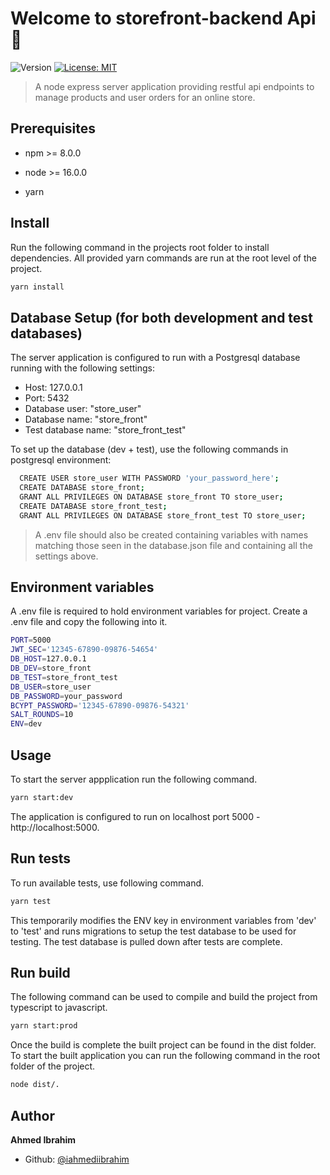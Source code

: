 # Welcome to storefront-backend Api 👋
![Version](https://img.shields.io/badge/version-1.0.0-blue.svg?cacheSeconds=2592000)
[![License: MIT](https://img.shields.io/badge/License-MIT-yellow.svg)](#)

> A node express server application providing restful api endpoints to manage products and user orders for an online store.

## Prerequisites

* npm >= 8.0.0
* node >= 16.0.0

* yarn

## Install
Run the following command in the projects root folder to install dependencies. All provided yarn commands are run at the root level of the project.
```sh
yarn install
```

## Database Setup (for both development and test databases)
The server application is configured to run with a Postgresql database running with the following settings:
* Host: 127.0.0.1
* Port: 5432
* Database user: "store_user"
* Database name: "store_front"
* Test database name: "store_front_test"

To set up the database (dev + test), use the following commands in postgresql environment:
```sh
  CREATE USER store_user WITH PASSWORD 'your_password_here';
  CREATE DATABASE store_front; 
  GRANT ALL PRIVILEGES ON DATABASE store_front TO store_user;
  CREATE DATABASE store_front_test;
  GRANT ALL PRIVILEGES ON DATABASE store_front_test TO store_user;
```

> A .env file should also be created containing variables with names matching those seen
in the database.json file and containing all the settings above.

## Environment variables
A .env file is required to hold environment variables for project. Create a .env file and copy the
following into it.
```sh
PORT=5000
JWT_SEC='12345-67890-09876-54654'
DB_HOST=127.0.0.1
DB_DEV=store_front
DB_TEST=store_front_test
DB_USER=store_user
DB_PASSWORD=your_password
BCYPT_PASSWORD='12345-67890-09876-54321'
SALT_ROUNDS=10
ENV=dev
```

## Usage
To start the server appplication run the following command. 

```sh
yarn start:dev
```
The application is configured to run on localhost port 5000 - http://localhost:5000.

## Run tests
To run available tests, use following command.

```sh
yarn test
```
This temporarily modifies the ENV key in environment variables from 'dev' to 'test' and runs migrations to setup the test database to be used for testing.
The test database is pulled down after tests are complete.

## Run build
The following command can be used to compile and build the project from typescript to javascript.

```sh
yarn start:prod
```
Once the build is complete the built project can be found in the dist folder. To start the built application you can run the following command in the root folder of the project.
```sh
node dist/.
```

## Author

**Ahmed Ibrahim**

* Github: [@iahmediibrahim](https://github.com/iahmediibrahim)

